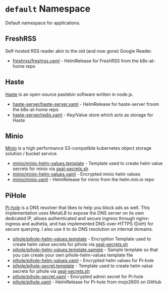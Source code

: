 # `default` Namespace

Default namespace for applications.

## FreshRSS

Self-hosted RSS reader akin to the old (and now gone) Google Reader.

* [freshrss/freshrss.yaml](freshrss/freshrss.yaml) - HelmRelease for FreshRSS from the k8s-at-home repo

## Haste

[Haste](https://github.com/seejohnrun/haste-server) is an open-source pastebin software written in node.js.

* [haste-server/haste-server.yaml](haste-server/haste-server.yaml) - HelmRelease for haste-server froom the k8s-at-home repo
* [haste-server/redis.yaml](haste-server/redis.yaml) - Key/Value store which acts as storage for Haste

## Minio

[Minio](https://min.io/) is a high performance S3-compatible kubernetes object storage solution / bucket service.

* [minio/minio-helm-values.template](minio/minio-helm-values.template) - Template used to create helm value secrets for minio via [seal-secrets.sh](/setup/seal-secrets.sh)
* [minio/minio-helm-values.yaml](minio/minio-helm-values.yaml) - Encrypted minio helm values
* [minio/minio.yaml](minio/minio.yaml) - HelmRelease for minio from the helm.min.io repo

## PiHole

[Pi-hole](https://pi-hole.net/) is a DNS resolver that likes to help you block ads as well. This implementation uses MetalLB to expose the DNS server on its own dedicated IP, allows authenticated and secure ingress through nginx-ingress and authelia, and has implemented DNS-over-HTTPS (DoH) for secure querying. I also use it to do DNS resolution on internal domains.

* [pihole/pihole-helm-values.template](pihole/pihole-helm-values.template) - Encryption Template used to create helm value secrets for pihole via [seal-secrets.sh](/setup/seal-secrets.sh)
* [pihole/pihole-helm-values.template.sample](pihole/pihole-helm-values.template.sample) - Sample template so that you can create your own pihole-helm-values template file
* [pihole/pihole-helm-values.yaml](pihole/pihole-helm-values.yaml) - Encrypted helm values for Pi-hole
* [pihole/pihole-secret.template](pihole/pihole-secret.template) - Template used to create helm value secrets for pihole via [seal-secrets.sh](/setup/seal-secrets.sh)
* [pihole/pihole-secret.yaml](pihole/pihole-secret.yaml) - Encrypted admin secret for Pi-hole
* [pihole/pihole.yaml](pihole/pihole.yaml) - HelmRelease for Pi-hole from mojo2600 on GitHub
